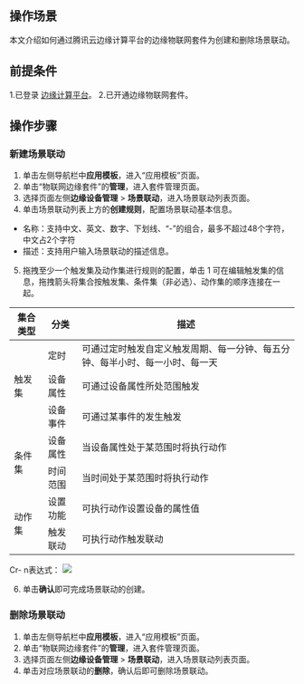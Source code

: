 ## 操作场景
本文介绍如何通过腾讯云边缘计算平台的边缘物联网套件为创建和删除场景联动。

## 前提条件
1.已登录 [边缘计算平台](https://console.cloud.tencent.com/iecp)。
2.已开通边缘物联网套件。

## 操作步骤
### 新建场景联动
1. 单击左侧导航栏中**应用模板**，进入“应用模板”页面。
2. 单击“物联网边缘套件”的**管理**，进入套件管理页面。
3. 选择页面左侧**边缘设备管理** > **场景联动**，进入场景联动列表页面。
4. 单击场景联动列表上方的**创建规则**，配置场景联动基本信息。
 -	名称：支持中文、英文、数字、下划线、“-”的组合，最多不超过48个字符，中文占2个字符
 -	描述：支持用户输入场景联动的描述信息。
5. 拖拽至少一个触发集及动作集进行规则的配置，单击 1 可在编辑触发集的信息，拖拽箭头将集合按触发集、条件集（非必选）、动作集的顺序连接在一起。
<table>
<thead>
<tr>
<th>集合类型</th>
<th>分类</th>
<th>描述</th>
</tr>
</thead>
<tbody><tr>
<td rowspan="3">触发集</td>
<td>定时</td>
<td>可通过定时触发自定义触发周期、每一分钟、每五分钟、每半小时、每一小时、每一天</td>
</tr>
<tr>
<td>设备属性</td>
<td>可通过设备属性所处范围触发</td>
</tr>
<tr>
<td>设备事件</td>
<td>可通过某事件的发生触发</td>
</tr>
<tr>
<td rowspan="2">条件集</td>
<td>设备属性</td>
<td>当设备属性处于某范围时将执行动作</td>
</tr>
<tr>
<td>时间范围</td>
<td>当时间处于某范围时将执行动作</td>
</tr>
<tr>
<td rowspan="2">动作集</td>
<td>设置功能</td>
<td>可执行动作设置设备的属性值</td>
</tr>
<tr>
<td>触发联动</td>
<td>可执行动作触发联动</td>
</tr>
</tbody></table>

Cr- n表达式：
![](https://qcloudimg.tencent-cloud.cn/raw/9c2651b7cb6590b255edf7a061f30365.png)

6. 单击**确认**即可完成场景联动的创建。

### 删除场景联动
1. 单击左侧导航栏中**应用模板**，进入“应用模板”页面。
2. 单击“物联网边缘套件”的**管理**，进入套件管理页面。
3. 选择页面左侧**边缘设备管理** > **场景联动**，进入场景联动列表页面。
4. 单击对应场景联动的**删除**，确认后即可删除场景联动。

